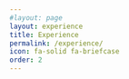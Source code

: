 ```yaml
---
#layout: page
layout: experience
title: Experience
permalink: /experience/
icon: fa-solid fa-briefcase
order: 2
---
```


<!--
* **01/2024 - 03/2024: Research Assistant: Amy Ousterhout**
* **09/2023 - 12/2023: Research Assistant: Dean Tullsen**
* **08/2021 - 09/2023: NVIDIA: Senior ASIC Design Verification Engineer**
    * **GPU L2 Cache Team**
        * Develop test and testbench code in C++, Perl, and Python, in a verification codebase for GPU cache IP.
        * Own and build C++ model for cache coherency protocol with thousands of lines of object-oriented code and many stakeholders which regularly identifies bugs in L2 RTL and architectural model implementations.
        * Meet and correspond with RTL designers and GPU architects to understand features and interfaces and to discuss implementation bugs.
* **01/2020 - 08/2021: AMD: Silicon Design Engineer 2**
    * **CPU Cores Team - Decode Unit**
        * Built on a specialized C++ testbench to verify complex x86 CISC decode unit for high performance multiprocessors.
        * Developed and owned verification code for Immediate, Data, and RIP interface that covered entire x86 instruction space, as well as touching on code for multiple other features.
        * Wrote and understood x86 instructions/testcases for debug and debugged by analyzing waveforms in a massive RTL codebase.
* **01/2020 - 08/2021: Texas Instruments: Design Engineer 2**
    * **FPD-Link Team**
        * Wrote code in object-oriented multi-threaded SystemVerilog verification environment in tandem with design updates for new features, identifying and locating RTL bugs and logic errors in the design or testbench, running regressions, for SerDes chipset.
        * Verified various standard communications protocols such as I2C, SPI, CSI-2(D/C-PHY) at a low level.
* **01/2019 - 05/2019**
    * **Georgia Tech: Graduate TA, Analog Electronics Lab**
        * Led students through a series of weekly laboratory experiments & graded assignments.
* **08/2018 - 12/2018:**
    * **Georgia Tech: Graduate TA, High Performance Computer Architecture**
        * held office hours to help students learn concepts, answered online questions to assist graduate students with course concepts and projects in the form of large-scale C++ simulations, and graded exams.
* **08/2018 - 12/2018:**
    * **Georgia Tech: Research for Credit, Application Aware Computing Lab**
        * Worked with a graduate student to run reinforcement learning (Q-Learning) experiments to train a CPU in a robot to tune parameters such as frequency as it traversed a maze using A*.
* **05/2017 - 08/2017:**
    * **Caterpillar: Engineering Intern, Autonomy & Sites**
        * Developed on NVIDIA Jetson TX2, creating ROS packages in C++ to interface sensors and cameras, while also developing microcon-troller code in C & C++ using common protocols like I2C and Serial to collect data to classify concrete with Machine Learning.
* **08/2016 - 12/2016:**
    * **Georgia Tech - Research for Credit, Low Frequency Radio Group**
        * Used MATLAB to analyze and visualize data in attempt to find precursors to earthquakes in sub-ionospheric VLF signals.
* **01/2016 - 04/2016**:
    * **GE Transportation: Engineering Intern**
-->
